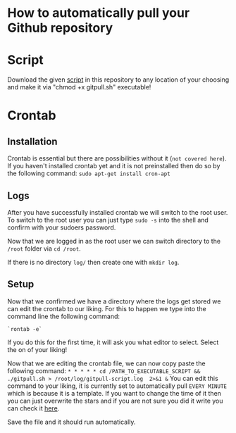 # How to automatically pull your Github repository

# Script

Download the given [script](gitpull.sh) in this repository to any location of your choosing and make it via "chmod +x gitpull.sh" executable!

# Crontab

## Installation
Crontab is essential but there are possibilities without it (`not covered here`).
If you haven't installed crontab yet and it is not preinstalled then do so by the following command:
    `sudo apt-get install cron-apt`

## Logs
After you have successfully installed crontab we will switch to the root user.
To switch to the root user you can just type `sudo -s` into the shell and confirm with your sudoers password.

Now that we are logged in as the root user we can switch directory to the `/root` folder via `cd /root`.

If there is no directory `log/` then create one with `mkdir log`.

## Setup
Now that we confirmed we have a directory where the logs get stored we can edit the crontab to our liking. For this to happen we type into the command line the following command:

    `rontab -e`

If you do this for the first time, it will ask you what editor to select. Select the on of your liking!

Now that we are editing the crontab file, we can now copy paste the following command:
    `* * * * * cd /PATH_TO_EXECUTABLE_SCRIPT && ./gitpull.sh > /root/log/gitpull-script.log  2>&1 &`
You can edit this command to your liking, it is currently set to automatically pull `EVERY MINUTE` which is because it is a template.
If you want to change the time of it then you can just overwrite the stars and if you are not sure you did it write you can check it [here](https://www.crondrive.com/test-cron-expression?expression=0+2+%2A+%2A+%2A).

Save the file and it should run automatically.
